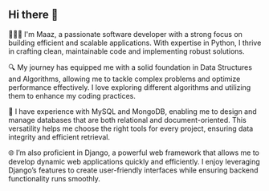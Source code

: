 ## Hi there 👋

👨🏻‍💻 I'm Maaz, a passionate software developer with a strong focus on building efficient and scalable applications. With expertise in Python, I thrive in crafting clean, maintainable code and implementing robust 
   solutions.

🔍 My journey has equipped me with a solid foundation in Data Structures and Algorithms, allowing me to tackle complex problems and optimize performance effectively. I love exploring different algorithms and 
   utilizing them to enhance my coding practices.

💾 I have experience with MySQL and MongoDB, enabling me to design and manage databases that are both relational and document-oriented. This versatility helps me choose the right tools for every project, 
   ensuring data integrity and efficient retrieval.

🌐 I’m also proficient in Django, a powerful web framework that allows me to develop dynamic web applications quickly and efficiently. I enjoy leveraging Django’s features to create user-friendly interfaces 
   while ensuring backend functionality runs smoothly.
<!--
**0maaz-01/0maaz-01** is a ✨ special_ ✨ repository because its `README.md` (this file) appears on your GitHub profile.

Here are some ideas to get you started:

- 🔭 I’m currently working on ...
- 🌱 I
- 👯 I’m looking to collaborate on ...
- 🤔 I’m looking for help with ...
- 💬 Ask me about ...
- 📫 How to reach me: ...
- 😄 Pronouns: ...
- ⚡ Fun fact: ...
-->
